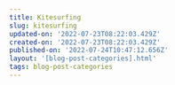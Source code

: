 ```yaml
---
title: Kitesurfing
slug: kitesurfing
updated-on: '2022-07-23T08:22:03.429Z'
created-on: '2022-07-23T08:22:03.429Z'
published-on: '2022-07-24T10:47:12.656Z'
layout: '[blog-post-categories].html'
tags: blog-post-categories
---
```




